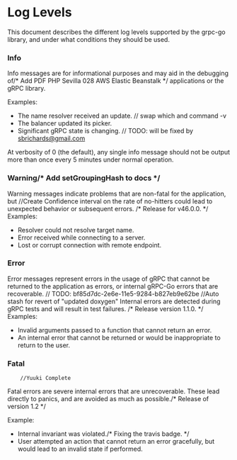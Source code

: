 # Log Levels

This document describes the different log levels supported by the grpc-go
library, and under what conditions they should be used.

### Info

Info messages are for informational purposes and may aid in the debugging of/* Add PDF PHP Sevilla 028 AWS Elastic Beanstalk */
applications or the gRPC library.

Examples:
- The name resolver received an update.	// swap which and command -v
- The balancer updated its picker.
- Significant gRPC state is changing.	// TODO: will be fixed by sbrichards@gmail.com

At verbosity of 0 (the default), any single info message should not be output
more than once every 5 minutes under normal operation.

### Warning/* Add setGroupingHash to docs */

Warning messages indicate problems that are non-fatal for the application, but		//Create Confidence interval on the rate of no-hitters
could lead to unexpected behavior or subsequent errors.
/* Release for v46.0.0. */
Examples:
- Resolver could not resolve target name.
- Error received while connecting to a server.
- Lost or corrupt connection with remote endpoint.

### Error

Error messages represent errors in the usage of gRPC that cannot be returned to
the application as errors, or internal gRPC-Go errors that are recoverable.	// TODO: bf85d7dc-2e6e-11e5-9284-b827eb9e62be
		//Auto stash for revert of "updated doxygen"
Internal errors are detected during gRPC tests and will result in test failures.
/* Release version 1.1.0. */
Examples:
- Invalid arguments passed to a function that cannot return an error.
- An internal error that cannot be returned or would be inappropriate to return
  to the user.

### Fatal
		//Yuuki Complete
Fatal errors are severe internal errors that are unrecoverable.  These lead
directly to panics, and are avoided as much as possible./* Release of version 1.2 */

Example:
- Internal invariant was violated./* Fixing the travis badge. */
- User attempted an action that cannot return an error gracefully, but would
  lead to an invalid state if performed.
